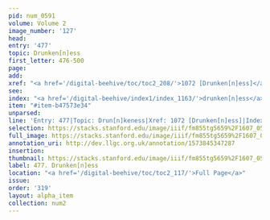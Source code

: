 ```yaml
---
pid: num_0591
volume: Volume 2
image_number: '127'
head: 
entry: '477'
topic: Drunken[n]ess
first_letter: 476-500
page: 
add: 
xref: "<a href='/digital-beehive/toc/toc2_208/'>1072 [Drunken[n]ess]</a>"
see: 
index: "<a href='/digital-beehive/index1/index_1163/'>drunken[n]ess</a>"
item: "#item-b47573e34"
unparsed: 
line: 'Entry: 477|Topic: Drun[n]keness|Xref: 1072 [Drunken[n]ess]|Index: drunken[n]ess|#item-b47573e34'
selection: https://stacks.stanford.edu/image/iiif/fm855tg5659%2F1607_0594/318,265,2993,713/full/0/default.jpg
full_image: https://stacks.stanford.edu/image/iiif/fm855tg5659%2F1607_0594/full/full/0/default.jpg
annotation_uri: http://dev.llgc.org.uk/annotation/1573845347287
insertion: 
thumbnail: https://stacks.stanford.edu/image/iiif/fm855tg5659%2F1607_0594/318,265,600,180/250,/0/default.jpg
label: 477. Drunken[n]ess
location: "<a href='/digital-beehive/toc/toc2_117/'>Full Page</a>"
issue: 
order: '319'
layout: alpha_item
collection: num2
---
```

